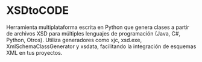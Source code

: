 # XSDtoCODE
Herramienta multiplataforma escrita en Python que genera clases a partir de archivos XSD para múltiples lenguajes de programación (Java, C#, Python, Otros). Utiliza generadores como xjc, xsd.exe, XmlSchemaClassGenerator y xsdata, facilitando la integración de esquemas XML en tus proyectos.
